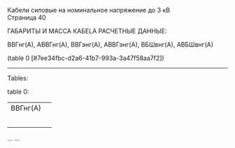 Кабели силовые на номинальное напряжение до 3 кВ  
Страница 40

ГАБАРИТЫ И МАССА КАБЕLA РАСЧЕТНЫЕ ДАННЫЕ:

ВВГнг(А), АВВГнг(А), ВВГэнг(А), АВВГэнг(А), ВБШвнг(А), АВБШвнг(А)

(table 0 [#7ee34fbc-d2a6-41b7-993a-3a47f58aa7f2])

---

Tables:

table 0:

|         |        |
|---------|--------|
| ВВГнг(А)|        |
|        |        |
|        |        |
|        |        |
|        |        |
|        |        |

...
...
